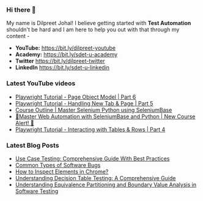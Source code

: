 ### Hi there 👋

My name is Dilpreet Johal! I believe getting started with **Test Automation** shouldn't be hard and I am here to help you out with that through my content -

- **YouTube:** https://bit.ly/dilpreet-youtube
- **Academy:** https://bit.ly/sdet-u-academy
- **Twitter** https://bit.ly/dilpreet-twitter
- **LinkedIn** https://bit.ly/sdet-u-linkedin

### Latest YouTube videos

<!-- YOUTUBE-VIDEOS-LIST:START -->
- [Playwright Tutorial - Page Object Model | Part 6](https://www.youtube.com/watch?v=QskZuJIqA3w)
- [Playwright Tutorial - Handling New Tab &amp; Page | Part 5](https://www.youtube.com/watch?v=VtgqD_ksHNg)
- [Course Outline | Master Selenium Python using SeleniumBase](https://www.youtube.com/watch?v=faFbyuLePt8)
- [🎉Master Web Automation with SeleniumBase and Python | New Course Alert!  🎉](https://www.youtube.com/watch?v=h22aUr6OZkY)
- [Playwright Tutorial - Interacting with Tables &amp; Rows | Part 4](https://www.youtube.com/watch?v=CWwe0d8H2Hs)
<!-- YOUTUBE-VIDEOS-LIST:END -->


### Latest Blog Posts
<!-- BLOG-POST-LIST:START -->
- [Use Case Testing: Comprehensive Guide With Best Practices](https://sdetunicorns.com/blog/use-case-testing-best-practices/)
- [Common Types of Software Bugs](https://sdetunicorns.com/blog/common-types-of-software-bugs/)
- [How to Inspect Elements in Chrome?](https://sdetunicorns.com/blog/how-to-inspect-elements-in-chrome/)
- [Understanding Decision Table Testing: A Comprehensive Guide](https://sdetunicorns.com/blog/decision-table-testing/)
- [Understanding Equivalence Partitioning and Boundary Value Analysis in Software Testing](https://sdetunicorns.com/blog/equivalence-partitioning-and-boundary-value-analysis/)
<!-- BLOG-POST-LIST:END -->
